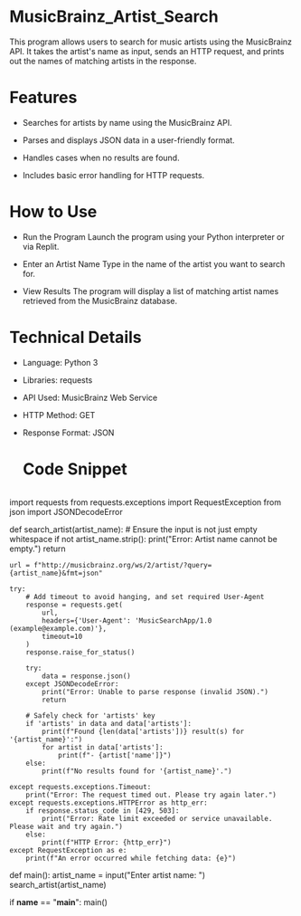 # MusicBrainz_Artist_Search
This program allows users to search for music artists using the MusicBrainz API. It takes the artist's name as input, sends an HTTP request, and prints out the names of matching artists in the response.
# Features
* Searches for artists by name using the MusicBrainz API.

* Parses and displays JSON data in a user-friendly format.

* Handles cases when no results are found.

* Includes basic error handling for HTTP requests.

# How to Use
* Run the Program
 Launch the program using your Python interpreter or via Replit.

* Enter an Artist Name
 Type in the name of the artist you want to search for.

* View Results
The program will display a list of matching artist names retrieved from the MusicBrainz database.

# Technical Details
* Language: Python 3

* Libraries: requests

* API Used: MusicBrainz Web Service

* HTTP Method: GET

* Response Format: JSON

  # Code Snippet

  ```
import requests
from requests.exceptions import RequestException
from json import JSONDecodeError

def search_artist(artist_name):
    # Ensure the input is not just empty whitespace
    if not artist_name.strip():
        print("Error: Artist name cannot be empty.")
        return

    url = f"http://musicbrainz.org/ws/2/artist/?query={artist_name}&fmt=json"

    try:
        # Add timeout to avoid hanging, and set required User-Agent
        response = requests.get(
            url,
            headers={'User-Agent': 'MusicSearchApp/1.0 (example@example.com)'},
            timeout=10
        )
        response.raise_for_status()

        try:
            data = response.json()
        except JSONDecodeError:
            print("Error: Unable to parse response (invalid JSON).")
            return

        # Safely check for 'artists' key
        if 'artists' in data and data['artists']:
            print(f"Found {len(data['artists'])} result(s) for '{artist_name}':")
            for artist in data['artists']:
                print(f"- {artist['name']}")
        else:
            print(f"No results found for '{artist_name}'.")

    except requests.exceptions.Timeout:
        print("Error: The request timed out. Please try again later.")
    except requests.exceptions.HTTPError as http_err:
        if response.status_code in [429, 503]:
            print("Error: Rate limit exceeded or service unavailable. Please wait and try again.")
        else:
            print(f"HTTP Error: {http_err}")
    except RequestException as e:
        print(f"An error occurred while fetching data: {e}")

def main():
    artist_name = input("Enter artist name: ")
    search_artist(artist_name)

if __name__ == "__main__":
    main()
    
```
